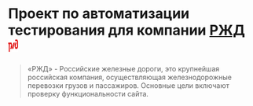 # Проект по автоматизации тестирования для компании [РЖД](https://www.rzd.ru/) <img alt="Jenkins" height="25" src="images/icons/RZD.png" width="20"/>

> «РЖД» - Российские железные дороги, это крупнейшая российская компания, осуществляющая железнодорожные перевозки грузов и пассажиров. Основные цели включают проверку функциональности сайта.
